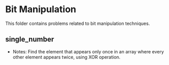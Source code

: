 # Bit Manipulation

This folder contains problems related to bit manipulation techniques.

## single_number
- Notes: Find the element that appears only once in an array where every other element appears twice, using XOR operation.